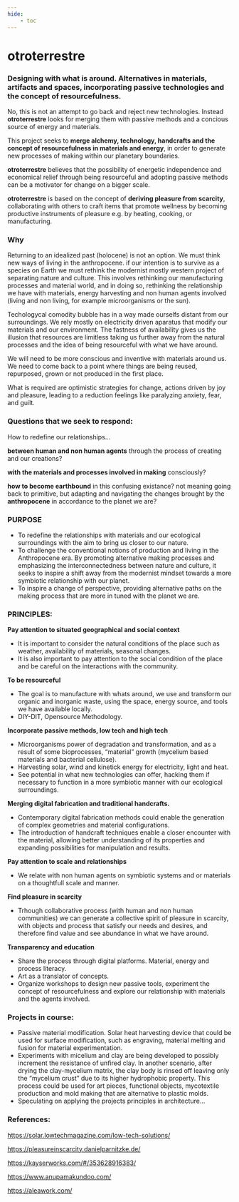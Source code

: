 ```yaml
---
hide:
    - toc
---
```


# otroterrestre

### Designing with what is around. Alternatives in materials, artifacts and spaces, incorporating passive technologies and the concept of resourcefulness.

No, this is not an attempt to go back and reject new technologies. Instead **otroterrestre** looks for merging them with passive methods and a concious source of energy and materials. 

This project seeks to **merge alchemy, technology, handcrafts and the concept of resourcefulness in materials and energy**, in order to generate new processes of making within our planetary boundaries.

**otroterrestre** believes that the possibility of energetic independence and economical relief through being resourceful and adopting passive methods can be a motivator for change on a bigger scale.

**otroterrestre** is based on the concept of **deriving pleasure from scarcity**, collaborating with others to craft items that promote wellness by becoming productive instruments of pleasure e.g. by heating, cooking, or manufacturing. 


### Why

Returning to an idealized past (holocene) is not an option. We must think new ways of living in the anthropocene.  if our intention is to survive as a species on Earth we must rethink the modernist mostly western project of separating nature and culture. This involves rethinking our manufacturing processes and material world, and in doing so, rethinking the relationship we have with materials, energy harvesting and non human agents involved (living and non living, for example microorganisms or the sun).

Techologycal comodity bubble has in a way made ourselfs distant from our surroundings. We rely mostly on electricity driven aparatus that modify our materials and our environment. The fastness of availability gives us the illusion that resources are limitless taking us further away from the natural processes and the idea of being resourceful with what we have around. 

We will need to be more conscious and inventive with materials around us. We need to come back to a point where things are being reused, repurposed, grown or not produced in the first place.

What is required are optimistic strategies for change, actions driven by joy and pleasure, leading to a reduction feelings like paralyzing anxiety, fear, and guilt. 


### Questions that we seek to respond:

How to redefine our relationships…

**between human and non human agents** through the process of creating and our creations?

**with the materials and processes involved in making** consciously?

**how to become earthbound** in this confusing existance? not meaning going back to primitive, but adapting and navigating the changes brought by the **anthropocene** in accordance to the planet we are?

### PURPOSE

- To redefine the relationships with materials and our ecological surroundings with the aim to bring us closer to our nature.
- To challenge the conventional notions of production and living in the Anthropocene era. By promoting alternative making processes and emphasizing the interconnectedness between nature and culture, it seeks to inspire a shift away from the modernist mindset towards a more symbiotic relationship with our planet.
- To inspire a change of perspective, providing alternative paths on the making process that are more in tuned with the planet we are.

### PRINCIPLES:

**Pay attention to situated geographical and social context**

- It is important to consider the natural conditions of the place such as weather, availability of materials, seasonal changes.
- It is also important to pay attention to the social condition of the place and be careful on the interactions with the community.

**To be resourceful**

- The goal is to manufacture with whats around, we use and transform our organic and inorganic waste, using the space, energy source, and tools we have available locally.
- DIY-DIT, Opensource Methodology.

**Incorporate passive methods, low tech and high tech**

- Microorganisms power of degradation and transformation, and as a result of some bioprocesses, “material” growth (mycelium based materials and bacterial cellulose).
- Harvesting solar, wind and kinetick energy for electricity, light and heat.
- See potential in what new technologies can offer, hacking them if necessary to function in a more symbiotic manner with our ecological surroundings.

**Merging digital fabrication and traditional handcrafts.**

- Contemporary digital fabrication methods could enable the generation of complex geometries and material configurations.
- The introduction of handcraft techniques enable a closer encounter with the material, allowing better understanding of its properties and expanding possibilities for manipulation and results.

**Pay attention to scale and relationships**

- We relate with non human agents on symbiotic systems and or materials on a thoughtfull scale and manner.

**Find pleasure in scarcity**

- Trhough collaborative process (with human and non human communities) we can generate a collective spirit of pleasure in scarcity, with objects and process that satisfy our needs and desires, and therefore find value and see abundance in what we have around.

**Transparency and education**

- Share the process through digital platforms. Material, energy and process literacy.
- Art as a translator of concepts.
- Organize workshops to design new passive tools, experiment the concept of resourcefulness and explore our relationship with materials and the agents involved.

### Projects in course:

- Passive material modification. Solar heat harvesting device that could be used for surface modification, such as engraving, material melting and fusion for material experimentation.
- Experiments with micelium and clay are being developed to possibly increment the resistance of unfired clay. In another scenario, after drying the clay-mycelium matrix, the clay body is rinsed off leaving only the “mycelium crust” due to its higher hydrophobic property. This process could be used for art pieces, functional objects, mycotextile production and mold making that are alternative to plastic molds.
- Speculating on applying the projects principles in architecture…

### References:

https://solar.lowtechmagazine.com/low-tech-solutions/

https://pleasureinscarcity.danielparnitzke.de/

https://kayserworks.com/#/353628916383/

https://www.anupamakundoo.com/

https://aleawork.com/



